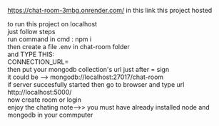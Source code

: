 https://chat-room-3mbg.onrender.com/ 
in this link this project hosted                                                                                                                                               
                                                                                                                                                      
 to run this project on localhost                                                                                                      
just follow steps                                                                          
run command in cmd :  npm i                                                                                                                             
then create a file .env in chat-room folder                                                                                 
and TYPE THIS:                                                                    
CONNECTION_URL=                                                                                 
then put your mongodb collection's url just after = sign                                                  
it could be -->   mongodb://localhost:27017/chat-room                                                      
if server succesfully started then go to browser and type url
http://localhost:5000/                                                                  
now create room or login                                                                                  
enjoy the chating
note-->> you must have already installed node and mongodb in your commputer

